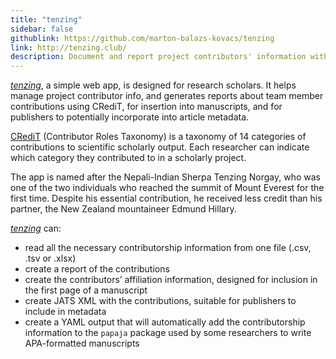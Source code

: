 ```yaml
---
title: "tenzing"
sidebar: false
githublink: https://github.com/marton-balazs-kovacs/tenzing
link: http://tenzing.club/
description: Document and report project contributors' information with CRediT.
---
```


_[tenzing](https://tenzing.club)_, a simple web app, is designed for research scholars. It helps manage
project contributor info, and generates
reports about team member contributions using
CRediT, for insertion into manuscripts, and for publishers to
potentially incorporate into article metadata. 

[CRediT](http://credit.niso.org/) (Contributor Roles Taxonomy) is a
taxonomy of 14 categories of contributions to scientific scholarly
output. Each researcher can indicate which category they contributed to
in a scholarly project.

The app is named after the Nepali-Indian Sherpa Tenzing Norgay, who was
one of the two individuals who reached the summit of Mount Everest for
the first time. Despite his essential contribution, he received less
credit than his partner, the New Zealand mountaineer Edmund Hillary.


_[tenzing](https://tenzing.club)_ can:

-   read all the necessary contributorship information from one file
    (.csv, .tsv or .xlsx)
-   create a report of the contributions
-   create the contributors’ affiliation information, designed for
    inclusion in the first page of a manuscript
-   create JATS XML with the contributions, suitable for publishers to
    include in metadata
-   create a YAML output that will automatically add the contributorship
    information to the `papaja` package used by some researchers to write
    APA-formatted manuscripts
